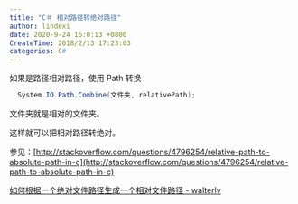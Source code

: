 ```yaml
---
title: "C＃ 相对路径转绝对路径"
author: lindexi
date: 2020-9-24 16:0:13 +0800
CreateTime: 2018/2/13 17:23:03
categories: C#
---
```



<!--more-->


<!-- CreateTime:2018/2/13 17:23:03 -->


<div id="toc"></div>


如果是路径相对路径，使用 Path 转换


```csharp
  System.IO.Path.Combine(文件夹, relativePath);
```

文件夹就是相对的文件夹。

这样就可以把相对路径转绝对。


参见：[http://stackoverflow.com/questions/4796254/relative-path-to-absolute-path-in-c](http://stackoverflow.com/questions/4796254/relative-path-to-absolute-path-in-c)

[如何根据一个绝对文件路径生成一个相对文件路径 - walterlv](https://blog.walterlv.com/post/make-relative-file-path.html )

